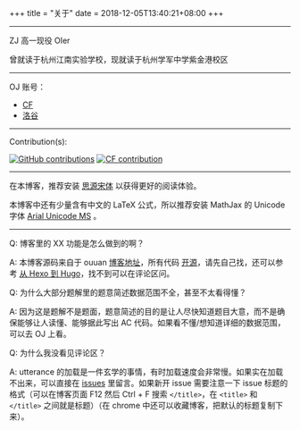 +++
title = "关于"
date = 2018-12-05T13:40:21+08:00
+++

---

ZJ 高一现役 OIer

曾就读于杭州江南实验学校，现就读于杭州学军中学紫金港校区

---

OJ 账号：

- [CF](https://codeforces.com/profile/TosakaUCW)
- [洛谷](https://www.luogu.com.cn/user/87319)

---

Contribution(s):

[![GitHub contributions](https://img.shields.io/badge/dynamic/json?url=https://github-contributions.now.sh/api/v1/TosakaUCW&label=github&query=$.years.0.total&color=success&suffix=@this%20year)](https://github.com/TosakaUCW)
[![CF contribution](https://img.shields.io/badge/dynamic/json?url=https://codeforces.com/api/user.info?handles=TosakaUCW&label=codeforces&query=$.result.0.contribution&color=success)](https://codeforces.com/profile/TosakaUCW)

---

在本博客，推荐安装 [思源宋体](/fonts/SourceHanSerifSC-Regular.otf) 以获得更好的阅读体验。

本博客中还有少量含有中文的 LaTeX 公式，所以推荐安装 MathJax 的 Unicode 字体 [Arial Unicode MS](/fonts/arial-unicode-ms_2.ttf) 。

---

Q: 博客里的 XX 功能是怎么做到的啊？

A: 本博客源码来自于 ouuan [博客地址](https://ouuan.github.io/)，所有代码 [开源](https://github.com/ouuan/hugo-blog)，请先自己找，还可以参考 [从 Hexo 到 Hugo](/post/from-hexo-to-hugo/#process)，找不到可以在评论区问。

Q: 为什么大部分题解里的题意简述数据范围不全，甚至不太看得懂？

A: 因为这是题解不是题面，题意简述的目的是让人尽快知道题目大意，而不是确保能够让人读懂、能够据此写出 AC 代码。如果看不懂/想知道详细的数据范围，可以去 OJ 上看。

Q: 为什么我没看见评论区？

A: utterance 的加载是一件玄学的事情，有时加载速度会非常慢。如果实在加载不出来，可以直接在 [issues](https://github.com/ouuan/blog-comments/issues) 里留言。如果新开 issue 需要注意一下 issue 标题的格式（可以在博客页面 F12 然后 Ctrl + F 搜索 `</title>`，在 `<title>` 和 `</title>` 之间就是标题）（在 chrome 中还可以收藏博客，把默认的标题复制下来）。
